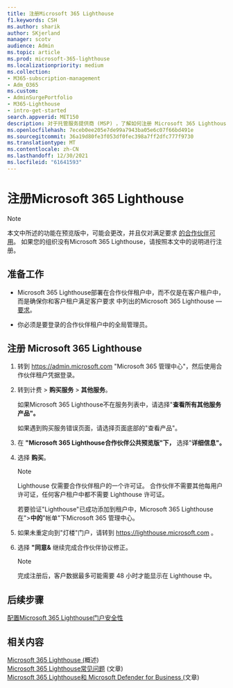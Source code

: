 ```yaml
---
title: 注册Microsoft 365 Lighthouse
f1.keywords: CSH
ms.author: sharik
author: SKjerland
manager: scotv
audience: Admin
ms.topic: article
ms.prod: microsoft-365-lighthouse
ms.localizationpriority: medium
ms.collection:
- M365-subscription-management
- Adm_O365
ms.custom:
- AdminSurgePortfolio
- M365-Lighthouse
- intro-get-started
search.appverid: MET150
description: 对于托管服务提供商 (MSP) ，了解如何注册 Microsoft 365 Lighthouse。
ms.openlocfilehash: 7eceb0ee205e7de99a7943ba05e6c07f66bd491e
ms.sourcegitcommit: 36a19d80fe3f053df0fec398a7ff2dfc777f9730
ms.translationtype: MT
ms.contentlocale: zh-CN
ms.lasthandoff: 12/30/2021
ms.locfileid: "61641593"
---
```

# <a name="sign-up-for-microsoft-365-lighthouse"></a>注册Microsoft 365 Lighthouse

> [!NOTE]
> 本文中所述的功能在预览版中，可能会更改，并且仅对满足要求 [的合作伙伴可用](m365-lighthouse-requirements.md)。 如果您的组织没有Microsoft 365 Lighthouse，请按照本文中的说明进行注册。

## <a name="before-you-begin"></a>准备工作

- Microsoft 365 Lighthouse部署在合作伙伴租户中，而不仅是在客户租户中，而是确保你和客户租户满足客户要求 中列出的Microsoft 365 Lighthouse &mdash; [要求](m365-lighthouse-requirements.md)。

- 你必须是要登录的合作伙伴租户中的全局管理员。

## <a name="steps-to-sign-up-for-microsoft-365-lighthouse"></a>注册 Microsoft 365 Lighthouse

1. 转到 <a href="https://go.microsoft.com/fwlink/p/?linkid=2024339" target="_blank">https://admin.microsoft.com</a> "Microsoft 365 管理中心"，然后使用合作伙伴租户凭据登录。 

1. 转到计费  >  **购买服务**  >  **其他服务**。

    如果Microsoft 365 Lighthouse不在服务列表中，请选择"**查看所有其他服务产品"。**

    如果遇到购买服务错误页面，请选择页面底部的"查看产品"。

1. 在 **"Microsoft 365 Lighthouse合作伙伴公共预览版"下，** 选择"**详细信息"。** 

1. 选择 **购买**。

    > [!NOTE]
    > Lighthouse 仅需要合作伙伴租户的一个许可证。 合作伙伴不需要其他每用户许可证，任何客户租户中都不需要 Lighthouse 许可证。 

    若要验证"Lighthouse"已成功添加到租户中，Microsoft 365 Lighthouse在">**中的**"帐单"下Microsoft 365 管理中心。

1. 如果未重定向到"灯楼"门户，请转到 <a href="https://go.microsoft.com/fwlink/p/?linkid=2168110" target="_blank">https://lighthouse.microsoft.com</a> 。

1. 选择 **"同意&** 继续完成合作伙伴协议修正。

    > [!NOTE]
    > 完成注册后，客户数据最多可能需要 48 小时才能显示在 Lighthouse 中。

## <a name="next-steps"></a>后续步骤

[配置Microsoft 365 Lighthouse门户安全性](m365-lighthouse-configure-portal-security.md) 

## <a name="related-content"></a>相关内容

[Microsoft 365 Lighthouse (](m365-lighthouse-overview.md)概述)    
[Microsoft 365 Lighthouse常见问题](m365-lighthouse-faq.yml) (文章)    
[Microsoft 365 Lighthouse和 Microsoft Defender for Business (](../security/defender-business/mdb-lighthouse-integration.md)文章) 
